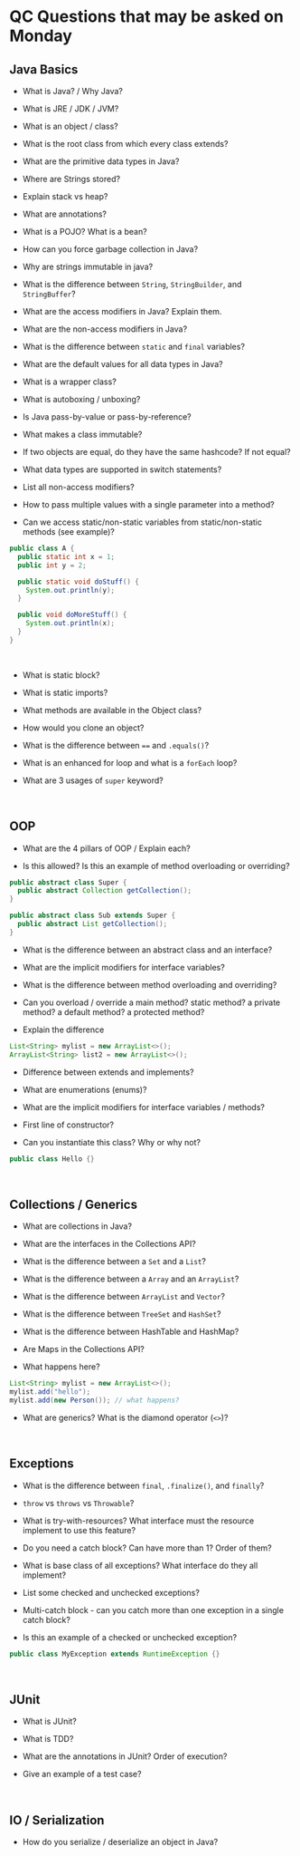 # QC Questions that may be asked on Monday

## Java Basics
* What is Java? / Why Java?
 
* What is JRE / JDK / JVM?
  
* What is an object / class?
  
* What is the root class from which every class extends?
  
* What are the primitive data types in Java?
 
* Where are Strings stored?
  
* Explain stack vs heap?
  
* What are annotations?
  
* What is a POJO? What is a bean?
  
* How can you force garbage collection in Java?
  
* Why are strings immutable in java?
  
* What is the difference between `String`, `StringBuilder`, and `StringBuffer`?
  
* What are the access modifiers in Java? Explain them.
  
* What are the non-access modifiers in Java?
 
* What is the difference between `static` and `final` variables?
  
* What are the default values for all data types in Java?
  
* What is a wrapper class?
  
* What is autoboxing / unboxing?
  
* Is Java pass-by-value or pass-by-reference?
  
* What makes a class immutable?
  
* If two objects are equal, do they have the same hashcode? If not equal?
  
* What data types are supported in switch statements?
  
* List all non-access modifiers?
  
* How to pass multiple values with a single parameter into a method?
  
* Can we access static/non-static variables from static/non-static methods (see example)?
```java
public class A {
  public static int x = 1;
  public int y = 2;

  public static void doStuff() {
    System.out.println(y);
  }

  public void doMoreStuff() {
    System.out.println(x);
  }
}
```
<br>

* What is static block?
  
* What is static imports?
  
* What methods are available in the Object class?
 
* How would you clone an object?
  
* What is the difference between `==` and `.equals()`?
 
* What is an enhanced for loop and what is a `forEach` loop?
  
* What are 3 usages of `super` keyword?
  
  <br>
  
## OOP
* What are the 4 pillars of OOP / Explain each?
 
* Is this allowed? Is this an example of method overloading or overriding?
```java
public abstract class Super {
  public abstract Collection getCollection();
}

public abstract class Sub extends Super {
  public abstract List getCollection();
}
```

* What is the difference between an abstract class and an interface?
  
* What are the implicit modifiers for interface variables?
  
* What is the difference between method overloading and overriding?
  
* Can you overload / override a main method? static method? a private method? a default method? a protected method?
  
*  Explain the difference
```java
List<String> mylist = new ArrayList<>();
ArrayList<String> list2 = new ArrayList<>();
```
* Difference between extends and implements?
  
* What are enumerations (enums)?
  
* What are the implicit modifiers for interface variables / methods?
  
* First line of constructor?
  
* Can you instantiate this class? Why or why not?
```java
public class Hello {}
```

<br>

## Collections / Generics
* What are collections in Java?
  
* What are the interfaces in the Collections API?
  
* What is the difference between a `Set` and a `List`?
  
* What is the difference between a `Array` and an `ArrayList`?
  
* What is the difference between `ArrayList` and `Vector`?
  
* What is the difference between `TreeSet` and `HashSet`?
  
* What is the difference between HashTable and HashMap?
  
* Are Maps in the Collections API?
  
* What happens here?
```java
List<String> mylist = new ArrayList<>();
mylist.add("hello");
mylist.add(new Person()); // what happens?
```
* What are generics? What is the diamond operator (`<>`)?
  


<br>

## Exceptions
* What is the difference between `final`, `.finalize()`, and `finally`?
  
* `throw` vs `throws` vs `Throwable`?
 
* What is try-with-resources? What interface must the resource implement to use this feature?
 
* Do you need a catch block? Can have more than 1? Order of them?
  
* What is base class of all exceptions? What interface do they all implement?
  
* List some checked and unchecked exceptions?
  
* Multi-catch block - can you catch more than one exception in a single catch block?
  
* Is this an example of a checked or unchecked exception?
```java
public class MyException extends RuntimeException {}
```

<br>

## JUnit
* What is JUnit?
  
* What is TDD?
  
* What are the annotations in JUnit? Order of execution?
  
* Give an example of a test case?
  
<br>


## IO / Serialization
* How do you serialize / deserialize an object in Java?
  
